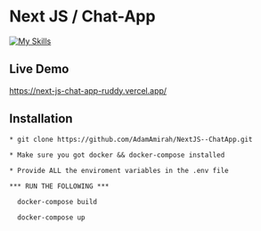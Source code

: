 # Next JS / Chat-App

[![My Skills](https://skills.thijs.gg/icons?i=react,nextjs,typescript,nodejs,graphql,prisma,docker&theme=dark)](https://skills.thijs.gg)


## Live Demo
https://next-js-chat-app-ruddy.vercel.app/


## Installation

```
* git clone https://github.com/AdamAmirah/NextJS--ChatApp.git

* Make sure you got docker && docker-compose installed

* Provide ALL the enviroment variables in the .env file

*** RUN THE FOLLOWING ***

  docker-compose build

  docker-compose up

```
